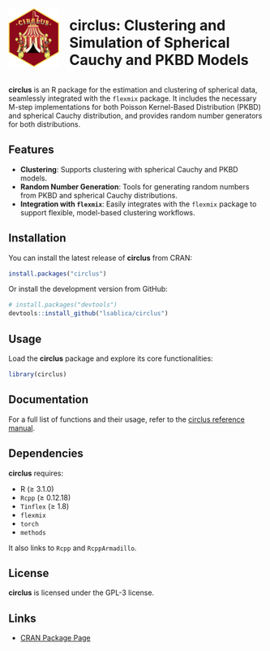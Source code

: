 <div style="display: flex; align-items: center;">
  <img src="logo.png" alt="circlus logo" width="100" style="margin-right: 20px;">
  <h1>circlus: Clustering and Simulation of Spherical Cauchy and PKBD Models</h1>
</div>


**circlus** is an R package for the estimation and clustering of spherical data, seamlessly integrated with the `flexmix` package. It includes the necessary M-step implementations for both Poisson Kernel-Based Distribution (PKBD) and spherical Cauchy distribution, and provides random number generators for both distributions.

## Features
- **Clustering**: Supports clustering with spherical Cauchy and PKBD models.
- **Random Number Generation**: Tools for generating random numbers from PKBD and spherical Cauchy distributions.
- **Integration with `flexmix`**: Easily integrates with the `flexmix` package to support flexible, model-based clustering workflows.

## Installation

You can install the latest release of **circlus** from CRAN:

```r
install.packages("circlus")
```

Or install the development version from GitHub:

```r
# install.packages("devtools")
devtools::install_github("lsablica/circlus")
```

## Usage

Load the **circlus** package and explore its core functionalities:

```r
library(circlus)
```

## Documentation

For a full list of functions and their usage, refer to the [circlus reference manual](https://CRAN.R-project.org/package=circlus).

## Dependencies

**circlus** requires:
- R (≥ 3.1.0)
- `Rcpp` (≥ 0.12.18)
- `Tinflex` (≥ 1.8)
- `flexmix`
- `torch`
- `methods`
  
It also links to `Rcpp` and `RcppArmadillo`.

## License

**circlus** is licensed under the GPL-3 license.

## Links

- [CRAN Package Page](https://CRAN.R-project.org/package=circlus)

